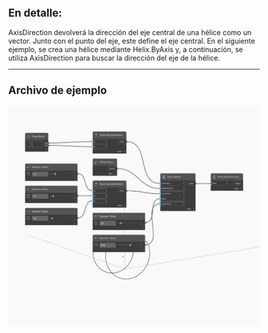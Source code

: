 ## En detalle:
AxisDirection devolverá la dirección del eje central de una hélice como un vector. Junto con el punto del eje, este define el eje central. En el siguiente ejemplo, se crea una hélice mediante Helix.ByAxis y, a continuación, se utiliza AxisDirection para buscar la dirección del eje de la hélice.
___
## Archivo de ejemplo

![AxisDirection](./Autodesk.DesignScript.Geometry.Helix.AxisDirection_img.jpg)

